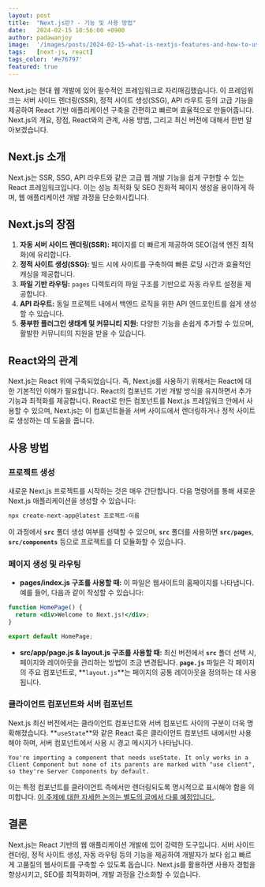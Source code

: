 ```yaml
---
layout: post
title:  "Next.js란? - 기능 및 사용 방법"
date:   2024-02-15 10:56:00 +0900
author: padawanjoy
image:  '/images/posts/2024-02-15-what-is-nextjs-features-and-how-to-use-it/01.png'
tags:   [next-js, react]
tags_color: '#e76797'
featured: true
---
```

Next.js는 현대 웹 개발에 있어 필수적인 프레임워크로 자리매김했습니다. 이 프레임워크는 서버 사이드 렌더링(SSR), 정적 사이트 생성(SSG), API 라우트 등의 고급 기능을 제공하여 React 기반 애플리케이션 구축을 간편하고 빠르며 효율적으로 만들어줍니다. Next.js의 개요, 장점, React와의 관계, 사용 방법, 그리고 최신 버전에 대해서 한번 알아보겠습니다.

## Next.js 소개

Next.js는 SSR, SSG, API 라우트와 같은 고급 웹 개발 기능을 쉽게 구현할 수 있는 React 프레임워크입니다. 이는 성능 최적화 및 SEO 친화적 페이지 생성을 용이하게 하며, 웹 애플리케이션 개발 과정을 단순화시킵니다.

## Next.js의 장점

1. **자동 서버 사이드 렌더링(SSR):** 페이지를 더 빠르게 제공하여 SEO(검색 엔진 최적화)에 유리합니다.
2. **정적 사이트 생성(SSG):** 빌드 시에 사이트를 구축하여 빠른 로딩 시간과 효율적인 캐싱을 제공합니다.
3. **파일 기반 라우팅:** `pages` 디렉토리의 파일 구조를 기반으로 자동 라우트 설정을 제공합니다.
4. **API 라우트:** 동일 프로젝트 내에서 백엔드 로직을 위한 API 엔드포인트를 쉽게 생성할 수 있습니다.
5. **풍부한 플러그인 생태계 및 커뮤니티 지원:** 다양한 기능을 손쉽게 추가할 수 있으며, 활발한 커뮤니티의 지원을 받을 수 있습니다.

## React와의 관계

Next.js는 React 위에 구축되었습니다. 즉, Next.js를 사용하기 위해서는 React에 대한 기본적인 이해가 필요합니다. React의 컴포넌트 기반 개발 방식을 유지하면서 추가 기능과 최적화를 제공합니다. React로 만든 컴포넌트를 Next.js 프레임워크 안에서 사용할 수 있으며, Next.js는 이 컴포넌트들을 서버 사이드에서 렌더링하거나 정적 사이트로 생성하는 데 도움을 줍니다.

## 사용 방법

### 프로젝트 생성

새로운 Next.js 프로젝트를 시작하는 것은 매우 간단합니다. 다음 명령어를 통해 새로운 Next.js 애플리케이션을 생성할 수 있습니다:

```bash
npx create-next-app@latest 프로젝트-이름
```

이 과정에서 **`src`** 폴더 생성 여부를 선택할 수 있으며, **`src`** 폴더를 사용하면 **`src/pages`**, **`src/components`** 등으로 프로젝트를 더 모듈화할 수 있습니다.

### 페이지 생성 및 라우팅

- **pages/index.js 구조를 사용할 때:** 이 파일은 웹사이트의 홈페이지를 나타냅니다. 예를 들어, 다음과 같이 작성할 수 있습니다:

```jsx
function HomePage() {
  return <div>Welcome to Next.js!</div>;
}

export default HomePage;
```

- **src/app/page.js & layout.js 구조를 사용할 때:** 최신 버전에서 **`src`** 폴더 선택 시, 페이지와 레이아웃을 관리하는 방법이 조금 변경됩니다. **`page.js`** 파일은 각 페이지의 주요 컴포넌트로, **`layout.js`**는 페이지의 공통 레이아웃을 정의하는 데 사용됩니다.

### 클라이언트 컴포넌트와 서버 컴포넌트

Next.js 최신 버전에서는 클라이언트 컴포넌트와 서버 컴포넌트 사이의 구분이 더욱 명확해졌습니다. **`useState`**와 같은 React 훅은 클라이언트 컴포넌트 내에서만 사용해야 하며, 서버 컴포넌트에서 사용 시 경고 메시지가 나타납니다.

```
You're importing a component that needs useState. It only works in a Client Component but none of its parents are marked with "use client", so they're Server Components by default.
```

이는 특정 컴포넌트를 클라이언트 측에서만 렌더링되도록 명시적으로 표시해야 함을 의미합니다. [이 주제에 대한 자세한 논의는 별도의 글에서 다룰 예정입니다.](https://padawanjoy.com/blog/resolving-errors-with-hooks-like-usestate-in-nextjs).

## 결론

Next.js는 React 기반의 웹 애플리케이션 개발에 있어 강력한 도구입니다. 서버 사이드 렌더링, 정적 사이트 생성, 자동 라우팅 등의 기능을 제공하여 개발자가 보다 쉽고 빠르게 고품질의 웹사이트를 구축할 수 있도록 돕습니다. Next.js를 활용하면 사용자 경험을 향상시키고, SEO를 최적화하며, 개발 과정을 간소화할 수 있습니다.